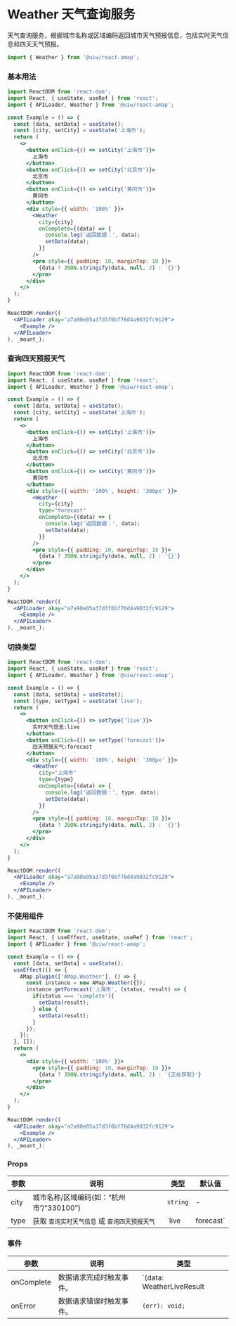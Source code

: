 Weather 天气查询服务
===

天气查询服务，根据城市名称或区域编码返回城市天气预报信息，包括实时天气信息和四天天气预报。

```jsx
import { Weather } from '@uiw/react-amap';
```

### 基本用法

<!--DemoStart,bgWhite,noScroll,codePen,codeSandbox-->
```jsx
import ReactDOM from 'react-dom';
import React, { useState, useRef } from 'react';
import { APILoader, Weather } from '@uiw/react-amap';

const Example = () => {
  const [data, setData] = useState();
  const [city, setCity] = useState('上海市');
  return (
    <>
      <button onClick={() => setCity('上海市')}>
        上海市
      </button>
      <button onClick={() => setCity('北京市')}>
        北京市
      </button>
      <button onClick={() => setCity('黄冈市')}>
        黄冈市
      </button>
      <div style={{ width: '100%' }}>
        <Weather
          city={city}
          onComplete={(data) => {
            console.log('返回数据：', data);
            setData(data);
          }}
        />
        <pre style={{ padding: 10, marginTop: 10 }}>
          {data ? JSON.stringify(data, null, 2) : '{}'}
        </pre>
      </div>
    </>
  );
}

ReactDOM.render((
  <APILoader akay="a7a90e05a37d3f6bf76d4a9032fc9129">
    <Example />
  </APILoader>
), _mount_);
```
<!--End-->

### 查询四天预报天气

<!--DemoStart,bgWhite,codePen,codeSandbox-->
```jsx
import ReactDOM from 'react-dom';
import React, { useState, useRef } from 'react';
import { APILoader, Weather } from '@uiw/react-amap';

const Example = () => {
  const [data, setData] = useState();
  const [city, setCity] = useState('上海市');
  return (
    <>
      <button onClick={() => setCity('上海市')}>
        上海市
      </button>
      <button onClick={() => setCity('北京市')}>
        北京市
      </button>
      <button onClick={() => setCity('黄冈市')}>
        黄冈市
      </button>
      <div style={{ width: '100%', height: '300px' }}>
        <Weather
          city={city}
          type="forecast"
          onComplete={(data) => {
            console.log('返回数据：', data);
            setData(data);
          }}
        />
        <pre style={{ padding: 10, marginTop: 10 }}>
          {data ? JSON.stringify(data, null, 2) : '{}'}
        </pre>
      </div>
    </>
  );
}

ReactDOM.render((
  <APILoader akay="a7a90e05a37d3f6bf76d4a9032fc9129">
    <Example />
  </APILoader>
), _mount_);
```
<!--End-->

### 切换类型

<!--DemoStart,bgWhite,codePen,codeSandbox-->
```jsx
import ReactDOM from 'react-dom';
import React, { useState, useRef } from 'react';
import { APILoader, Weather } from '@uiw/react-amap';

const Example = () => {
  const [data, setData] = useState();
  const [type, setType] = useState('live');
  return (
    <>
      <button onClick={() => setType('live')}>
        实时天气信息:live
      </button>
      <button onClick={() => setType('forecast')}>
        四天预报天气:forecast
      </button>
      <div style={{ width: '100%', height: '300px' }}>
        <Weather
          city="上海市"
          type={type}
          onComplete={(data) => {
            console.log('返回数据：', type, data);
            setData(data);
          }}
        />
        <pre style={{ padding: 10, marginTop: 10 }}>
          {data ? JSON.stringify(data, null, 2) : '{}'}
        </pre>
      </div>
    </>
  );
}

ReactDOM.render((
  <APILoader akay="a7a90e05a37d3f6bf76d4a9032fc9129">
    <Example />
  </APILoader>
), _mount_);
```
<!--End-->

### 不使用组件

<!--DemoStart,bgWhite,codePen,codeSandbox-->
```jsx
import ReactDOM from 'react-dom';
import React, { useEffect, useState, useRef } from 'react';
import { APILoader } from '@uiw/react-amap';

const Example = () => {
  const [data, setData] = useState();
  useEffect(() => {
    AMap.plugin(['AMap.Weather'], () => {
      const instance = new AMap.Weather({});
      instance.getForecast('上海市', (status, result) => {
        if(status === 'complete'){
          setData(result);
        } else {
          setData(result);
        }
      });
    });
  }, []);
  return (
    <>
      <div style={{ width: '100%' }}>
        <pre style={{ padding: 10, marginTop: 10 }}>
          {data ? JSON.stringify(data, null, 2) : '{正在获取}'}
        </pre>
      </div>
    </>
  );
}

ReactDOM.render((
  <APILoader akay="a7a90e05a37d3f6bf76d4a9032fc9129">
    <Example />
  </APILoader>
), _mount_);
```
<!--End-->


### Props

| 参数 | 说明 | 类型 | 默认值 |
|--------- |-------- |--------- |-------- |
| city | 城市名称/区域编码(如：“杭州市”/“330100”) | `string` | - |
| type | 获取 `查询实时天气信息` 或 `查询四天预报天气` | `live|forecast` | `live` |

### 事件

| 参数 | 说明 | 类型 |
| ---- | ---- | ---- |
| onComplete | 数据请求完成时触发事件。 | `(data: WeatherLiveResult | WeatherForecastResult): void;` |
| onError | 数据请求错误时触发事件。 | `(err): void;` |